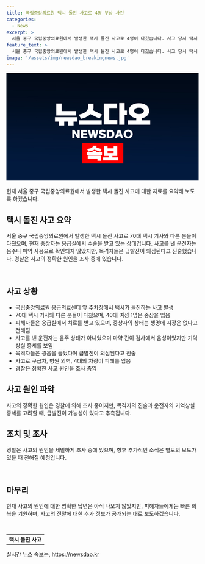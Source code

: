 ```yaml
---
title: 국립중앙의료원 택시 돌진 사고로 4명 부상 사건
categories:
  - News
excerpt: >
  서울 중구 국립중앙의료원에서 발생한 택시 돌진 사고로 4명이 다쳤습니다. 사고 당시 택시 기사는 음주하지 않았고, 마약 검사에서도 음성이 나왔으나 목격자들은 급발진을 의심하고 있습니다. 중상자는 응급실로 옮겨졌지만, 생명에 지장은 없는 상태로 전해졌으며 경찰은 사고 원인을 조사 중입니다. (150자) #국립중앙의료원 #택시 #돌진 #사고 #서울 중구 #급발진 #사고원인 #경찰조사
feature_text: >
  서울 중구 국립중앙의료원에서 발생한 택시 돌진 사고로 4명이 다쳤습니다. 사고 당시 택시 기사는 음주하지 않았고, 마약 검사에서도 음성이 나왔으나 목격자들은 급발진을 의심하고 있습니다. 중상자는 응급실로 옮겨졌지만, 생명에 지장은 없는 상태로 전해졌으며 경찰은 사고 원인을 조사 중입니다. (150자) #국립중앙의료원 #택시 #돌진 #사고 #서울 중구 #급발진 #사고원인 #경찰조사
image: '/assets/img/newsdao_breakingnews.jpg'
---
```


<p><img src="/assets/img/newsdao_breakingnews.jpg" alt="firstkoreanews 속보" /></p>

<p>현재 서울 중구 국립중앙의료원에서 발생한 택시 돌진 사고에 대한 자료를 요약해 보도록 하겠습니다.</p>

<h2 data-ke-size="size26">택시 돌진 사고 요약</h2>

<p data-ke-size="size16">서울 중구 국립중앙의료원에서 발생한 택시 돌진 사고로 70대 택시 기사와 다른 분들이 다쳤으며, 현재 중상자는 응급실에서 수술을 받고 있는 상태입니다. 사고를 낸 운전자는 음주나 마약 사용으로 확인되지 않았지만, 목격자들은 급발진이 의심된다고 진술했습니다. 경찰은 사고의 정확한 원인을 조사 중에 있습니다.</p>

<p data-ke-size="size16">&nbsp;</p>

<h2 data-ke-size="size24">사고 상황</h2>

<ul>
  <li>국립중앙의료원 응급의료센터 앞 주차장에서 택시가 돌진하는 사고 발생</li>
  <li>70대 택시 기사와 다른 분들이 다쳤으며, 40대 여성 1명은 중상을 입음</li>
  <li>피해자들은 응급실에서 치료를 받고 있으며, 중상자의 상태는 생명에 지장은 없다고 전해짐</li>
  <li>사고를 낸 운전자는 음주 상태가 아니었으며 마약 간이 검사에서 음성이었지만 기억상실 증세를 보임</li>
  <li>목격자들은 굉음을 들었다며 급발진이 의심된다고 진술</li>
  <li>사고로 구급차, 병원 외벽, 4대의 차량이 피해를 입음</li>
  <li>경찰은 정확한 사고 원인을 조사 중임</li>
</ul>

<h2 data-ke-size="size24">사고 원인 파악</h2>

<p data-ke-size="size16">사고의 정확한 원인은 경찰에 의해 조사 중이지만, 목격자의 진술과 운전자의 기억상실 증세를 고려할 때, 급발진이 가능성이 있다고 추측됩니다.</p>

<h2 data-ke-size="size24">조치 및 조사</h2>

<p data-ke-size="size16">경찰은 사고의 원인을 세밀하게 조사 중에 있으며, 향후 추가적인 소식은 별도의 보도가 있을 때 전해질 예정입니다.</p>

<p data-ke-size="size16">&nbsp;</p>

<h2 data-ke-size="size24">마무리</h2>

<p data-ke-size="size16">현재 사고의 원인에 대한 명확한 답변은 아직 나오지 않았지만, 피해자들에게는 빠른 회복을 기원하며, 사고의 전말에 대한 추가 정보가 공개되는 대로 보도하겠습니다.</p>

<p data-ke-size="size16">&nbsp;</p>

<table>
  <tr>
    <td style="text-align: center; height: 17px;"><b>택시 돌진 사고</b></td>
  </tr>
</table>
실시간 뉴스 속보는, <a href="https://newsdao.kr" rel="dofollow">https://newsdao.kr</a>


